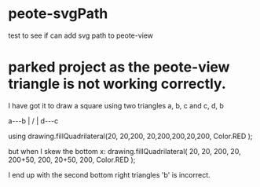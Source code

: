 # peote-svgPath
test to see if can add svg path to peote-view

# parked project as the peote-view triangle is not working correctly.

I have got it to draw a square using two triangles  a, b, c and c, d, b

a---b
| / |
d---c 

using 
drawing.fillQuadrilateral(20, 20,200, 20,200,200,20,200, Color.RED );

but when I skew the bottom x:
drawing.fillQuadrilateral( 20, 20, 200, 20, 200+50, 200, 20+50, 200, Color.RED );

I end up with the second bottom right triangles 'b' is incorrect.
